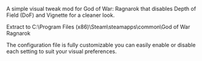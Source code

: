 A simple visual tweak mod for God of War: Ragnarok that disables Depth of Field (DoF) and Vignette for a cleaner look.

Extract to C:\Program Files (x86)\Steam\steamapps\common\God of War Ragnarok

The configuration file is fully customizable you can easily enable or disable each setting to suit your visual preferences.
